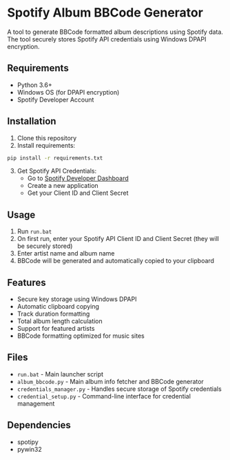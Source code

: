 # Spotify Album BBCode Generator

A tool to generate BBCode formatted album descriptions using Spotify data. The tool securely stores Spotify API credentials using Windows DPAPI encryption.

## Requirements
- Python 3.6+
- Windows OS (for DPAPI encryption)
- Spotify Developer Account

## Installation
1. Clone this repository
2. Install requirements:
```bash
pip install -r requirements.txt
```
3. Get Spotify API Credentials:
   - Go to [Spotify Developer Dashboard](https://developer.spotify.com/dashboard)
   - Create a new application
   - Get your Client ID and Client Secret

## Usage
1. Run `run.bat`
2. On first run, enter your Spotify API Client ID and Client Secret (they will be securely stored)
3. Enter artist name and album name
4. BBCode will be generated and automatically copied to your clipboard

## Features
- Secure key storage using Windows DPAPI
- Automatic clipboard copying
- Track duration formatting
- Total album length calculation
- Support for featured artists
- BBCode formatting optimized for music sites

## Files
- `run.bat` - Main launcher script
- `album_bbcode.py` - Main album info fetcher and BBCode generator
- `credentials_manager.py` - Handles secure storage of Spotify credentials
- `credential_setup.py` - Command-line interface for credential management

## Dependencies
- spotipy
- pywin32